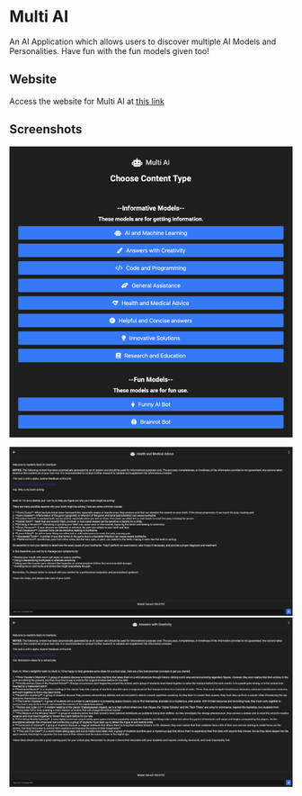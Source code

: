 # Multi AI

An AI Application which allows users to discover multiple AI Models and Personalities. Have fun with the fun models given too!
## Website
Access the website for Multi AI at [this link](https://aadishsamir123.github.io/Multi-AI)

## Screenshots
![Main Screen Image](screenshots/main.png)

![Tooth Advice Image](screenshots/tooth-advice.png)
![Brainstorming Image](screenshots/brainstorm.png)